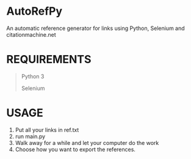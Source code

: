 # AutoRefPy
An automatic reference generator for links using Python, Selenium and citationmachine.net

# REQUIREMENTS
> Python 3
> 
> Selenium

# USAGE
1. Put all your links in ref.txt
2. run main.py
3. Walk away for a while and let your computer do the work
4. Choose how you want to export the references.
